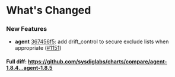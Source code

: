 # What's Changed

### New Features
- **agent** [367456f5](https://github.com/sysdiglabs/charts/commit/367456f502af41c91432c996a42d9ff9ed1403ec): add drift_control to secure exclude lists when appropriate ([#1151](https://github.com/sysdiglabs/charts/issues/1151))

#### Full diff: https://github.com/sysdiglabs/charts/compare/agent-1.8.4...agent-1.8.5
